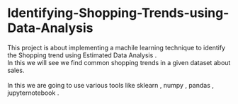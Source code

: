 # Identifying-Shopping-Trends-using-Data-Analysis
This project is about implementing a machile learning technique to identify the Shopping trend using Estimated Data Analysis .<br>
In this we will see we find common shopping trends in a given dataset about sales.<br><br>
In this we are going to use various tools like sklearn , numpy , pandas , jupyternotebook .<br>
